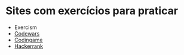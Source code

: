 # Sites com exercícios para praticar

 - Exercism
    <a href="https://exercism.org/">
 - Codewars
    <a href="https://www.codewars.com">
 - Codingame
    <a href="https://www.codingame.com">
 - Hackerrank
    <a href="https://www.hackerrank.com">
